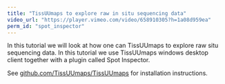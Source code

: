 ```yaml
---
title: "TissUUmaps to explore raw in situ sequencing data"
video_url: "https://player.vimeo.com/video/658910305?h=1a08d959ea"
perm_id: "spot_inspector"
---
```


In this tutorial we will look at how one can TissUUmaps to explore raw situ sequencing data. 
In this tutorial we use TissUUmaps windows desktop client together with a plugin called Spot Inspector. 

See <a href="https://github.com/TissUUmaps/TissUUmaps"> github.com/TissUUmaps/TissUUmaps</a> for installation instructions.
